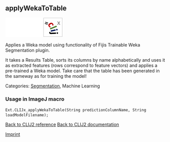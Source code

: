 ## applyWekaToTable
<img src="images/mini_empty_logo.png"/><img src="images/mini_empty_logo.png"/><img src="images/mini_clijx_logo.png"/>

Applies a Weka model using functionality of Fijis Trainable Weka Segmentation plugin. 

It takes a Results Table, sorts its columns by name alphabetically and uses it as extracted features (rows correspond to feature vectors) and applies a pre-trained a Weka model. Take care that the table has been generated in the sameway as for training the model!

Categories: [Segmentation](https://clij.github.io/clij2-docs/reference__segmentation), Machine Learning

### Usage in ImageJ macro
```
Ext.CLIJx_applyWekaToTable(String predictionColumnName, String loadModelFilename);
```


[Back to CLIJ2 reference](https://clij.github.io/clij2-docs/reference)
[Back to CLIJ2 documentation](https://clij.github.io/clij2-docs)

[Imprint](https://clij.github.io/imprint)
